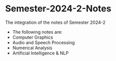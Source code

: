 # Semester-2024-2-Notes
The integration of the notes of Semester 2024-2

- The following notes are:
 - Computer Graphics
 - Audio and Speech Processing
 - Numerical Analysis
 - Artificial Intelligence & NLP
